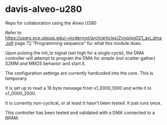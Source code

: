 # davis-alveo-u280
Repo for collaboration using the Alveo U280

Refer to https://users.ece.utexas.edu/~mcdermot/arch/articles/Zynq/pg021_axi_dma.pdf page 72 "Programming sequence" for what this module does.

Upon pulsing the init_tx signal (set high for a single cycle), the DMA controller will attempt to program the DMA for simple (not scatter gather) S2MM and MM2S behavior and start it.

The configuration settings are currently hardcoded into the core. This is temporary.

It is set up to read a 16 byte message from x1_0000_1000 and write it to x1_0000_2000.

It is currently non-cyclical, or at least it hasn't been tested. It just runs once.

This controller has been tested and validated with a DMA connected to a BRAM. 
